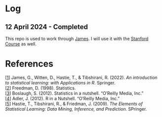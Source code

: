 # Log
## 12 April 2024 - Completed
This repo is used to work through [James](#1). I will use it with the
[Stanford Course](https://www.edx.org/learn/statistics/stanford-university-statistical-learning?index=product&queryID=897d4ba5f455937c19c8c749db15ac94&position=5&linked_from=autocomplete&c=autocomplete)
as well.

# References
<a id="1"></a>\[[1](https://www.amazon.com/Statistics-Fourth-David-Freedman-ebook/dp/B00SLB5Q72)\]
James, G., Witten, D., Hastie, T., & Tibshirani, R. (2022). _An introduction to statistical learning: with Applications in R_. Springer.<br>
<a id="2"></a>\[[2](https://www.amazon.com/Statistics-Fourth-David-Freedman-ebook/dp/B00SLB5Q72)\]
Freedman, D. (1998). Statistics.<br>
<a id="3"></a>\[[3](https://www.oreilly.com/library/view/statistics-in-a/9781449361129/)\]
Boslaugh, S. (2012). Statistics in a nutshell. “O’Reilly Media, Inc.”<br>
<a id="4"></a>\[[4](https://www.oreilly.com/library/view/r-in-a/9781449377502/)\]
Adler, J. (2012). R in a Nutshell. “O’Reilly Media, Inc.”<br>
<a id="5"></a>\[[5](https://link.springer.com/book/10.1007/978-0-387-84858-7)\]
Hastie, T., Tibshirani, R., & Friedman, J. (2009). _The Elements of Statistical Learning: Data Mining, Inference, and Prediction_. SPringer.<br>